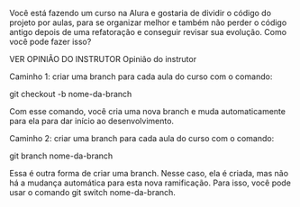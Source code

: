 Você está fazendo um curso na Alura e gostaria de dividir o código do projeto por aulas, para se organizar melhor e também não perder o código antigo depois de uma refatoração e conseguir revisar sua evolução. Como você pode fazer isso?

VER OPINIÃO DO INSTRUTOR
Opinião do instrutor

Caminho 1: criar uma branch para cada aula do curso com o comando:

git checkout -b nome-da-branch

Com esse comando, você cria uma nova branch e muda automaticamente para ela para dar início ao desenvolvimento.

Caminho 2: criar uma branch para cada aula do curso com o comando:

git branch nome-da-branch

Essa é outra forma de criar uma branch. Nesse caso, ela é criada, mas não há a mudança automática para esta nova ramificação. Para isso, você pode usar o comando git switch nome-da-branch.